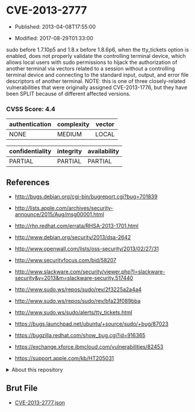 # CVE-2013-2777

- Published: 2013-04-08T17:55:00

- Modified: 2017-08-29T01:33:00

sudo before 1.7.10p5 and 1.8.x before 1.8.6p6, when the tty_tickets option is enabled, does not properly validate the controlling terminal device, which allows local users with sudo permissions to hijack the authorization of another terminal via vectors related to a session without a controlling terminal device and connecting to the standard input, output, and error file descriptors of another terminal.  NOTE: this is one of three closely-related vulnerabilities that were originally assigned CVE-2013-1776, but they have been SPLIT because of different affected versions.

### CVSS Score: **4.4**

| authentication | complexity | vector |
| --- | --- | --- |
| NONE | MEDIUM | LOCAL |

| confidentiality | integrity | availability |
| --- | --- | --- |
| PARTIAL | PARTIAL | PARTIAL |

## References

* http://bugs.debian.org/cgi-bin/bugreport.cgi?bug=701839

* http://lists.apple.com/archives/security-announce/2015/Aug/msg00001.html

* http://rhn.redhat.com/errata/RHSA-2013-1701.html

* http://www.debian.org/security/2013/dsa-2642

* http://www.openwall.com/lists/oss-security/2013/02/27/31

* http://www.securityfocus.com/bid/58207

* http://www.slackware.com/security/viewer.php?l=slackware-security&y=2013&m=slackware-security.517440

* http://www.sudo.ws/repos/sudo/rev/2f3225a2a4a4

* http://www.sudo.ws/repos/sudo/rev/bfa23f089bba

* http://www.sudo.ws/sudo/alerts/tty_tickets.html

* https://bugs.launchpad.net/ubuntu/+source/sudo/+bug/87023

* https://bugzilla.redhat.com/show_bug.cgi?id=916365

* https://exchange.xforce.ibmcloud.com/vulnerabilities/82453

* https://support.apple.com/kb/HT205031

<details>
<summary>About this repository</summary> 

  This repository is part of the project [Live Hack CVE](https://github.com/Live-Hack-CVE). Main website can be found [www.live-hack.org](https://www.live-hack.org) 
  
  Made by [Sn0wAlice](https://github.com/Sn0wAlice) for the people that care about security and need to have a feed of the latest CVEs. Hope you enjoy it, don't forget to star the repo and follow me on [Twitter](https://twitter.com/Sn0wAlice) and [Github](https://github.com/Sn0wAlice). And that is my [personnal website](https://www.alice-snow.me/)

  - [Home Page](https://github.com/Live-Hack-CVE)
  - [Framework](https://github.com/Live-Hack-CVE/cve-framework)
  - [CVE database](https://github.com/Live-Hack-CVE/full_database)
  - [Changelog](https://github.com/Live-Hack-CVE/Changelog)
</details>

## Brut File

* [CVE-2013-2777.json](https://raw.githubusercontent.com/Live-Hack-CVE/full_database/main/cves/2013/CVE-2013-2777.json)

